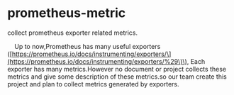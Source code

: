 # prometheus-metric

collect prometheus exporter related metrics.

    Up to now,Prometheus has many useful exporters \([https://prometheus.io/docs/instrumenting/exporters/\](https://prometheus.io/docs/instrumenting/exporters/%29\)\), Each exporter has many metrics.However no document or project collects these metrics and  give some description of these metrics.so our team create this project and plan to collect metrics generated by exporters.

